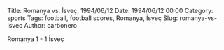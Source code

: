 Title: Romanya vs. İsveç, 1994/06/12
Date: 1994/06/12 00:00
Category: sports
Tags: football, football scores, Romanya, İsveç
Slug: romanya-vs-isvec
Author: carbonero


Romanya 1 - 1 İsveç
